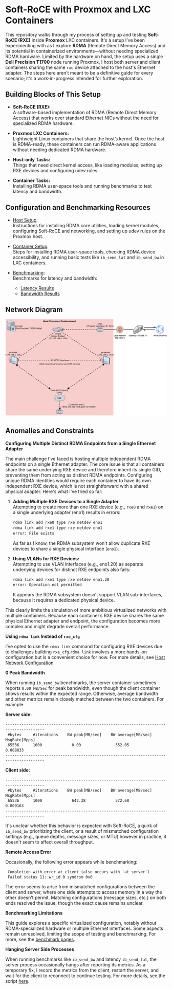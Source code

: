 # Soft-RoCE with Proxmox and LXC Containers

This repository walks through my process of setting up and testing **Soft-RoCE (RXE)** inside **Proxmox** LXC containers. It's a setup I’ve been experimenting with as I explore **RDMA** (Remote Direct Memory Access) and its potential in containerized environments—without needing specialized RDMA hardware. Limited by the hardware on hand, the setup uses a single **Dell Precision T1700** node running Proxmox, I host both server and client containers sharing the same `rxe` device attached to the host's Ethernet adapter. The steps here aren’t meant to be a definitive guide for every scenario; it's a work-in-progress intended for further exploration.

## Building Blocks of This Setup

- **Soft-RoCE (RXE):**  
  A software-based implementation of RDMA (Remote Direct Memory Access) that works over standard Ethernet NICs without the need for specialized RDMA hardware.
  
- **Proxmox LXC Containers:**  
  Lightweight Linux containers that share the host’s kernel. Once the host is RDMA-ready, these containers can run RDMA-aware applications without needing dedicated RDMA hardware. 

- **Host-only Tasks:**  
  Things that need direct kernel access, like loading modules, setting up RXE devices and configuring udev rules. 

- **Container Tasks:**  
  Installing RDMA user-space tools and running benchmarks to test latency and bandwidth.

## Configuration and Benchmarking Resources

- [Host Setup](./host-setup/host_config_steps.md):  
  Instructions for installing RDMA core utilities, loading kernel modules, configuring Soft-RoCE and networking, and setting up udev rules on the Proxmox host.

- [Container Setup](./container-setup/container_config.md):  
  Steps for installing RDMA user-space tools, checking RDMA device accessibility, and running basic tests like `ib_send_lat` and `ib_send_bw` in LXC containers.

- [Benchmarking](./benchmarks):  
  Benchmarks for latency and bandwidth:
  - [Latency Results](./benchmarks/latency/analysis.md)
  - [Bandwidth Results](./benchmarks/bandwidth/analysis.md)

## Network Diagram 

![RDMA vs TCP Bandwidth Comparison](./images/soft-roce-px.drawio.svg)

## Anomalies and Constraints

**Configuring Multiple Distinct RDMA Endpoints from a Single Ethernet Adapter**

The main challenge I’ve faced is hosting multiple independent RDMA endpoints on a single Ethernet adapter. The core issue is that all containers share the same underlying RXE device and therefore inherit its single GID, preventing them from acting as distinct RDMA endpoints. Configuring unique RDMA identities would require each container to have its own independent RXE device, which is not straightforward with a shared physical adapter. Here's what I've tried so far:


1. **Adding Multiple RXE Devices to a Single Adapter**  
   Attempting to create more than one RXE device (e.g., `rxe0` and `rxe1`) on a single underlying adapter (eno1) results in errors:
   ```bash
   rdma link add rxe0 type rxe netdev eno1
   rdma link add rxe1 type rxe netdev eno1
   error: File exists
   ```
   As far as I know, the RDMA subsystem won't allow duplicate RXE devices to share a single physical interface (`eno1`). 
   
2. **Using VLANs for RXE Devices:**  
   Attempting to use VLAN interfaces (e.g., eno1.20) as separate underlying devices for distinct RXE endpoints also fails:
   ```bash
   rdma link add rxe1 type rxe netdev eno1.20
   error: Operation not permitted
   ```
   It appears the RDMA subsystem doesn’t support VLAN sub-interfaces, because it requires a dedicated physical device.

This clearly limits the simulation of more ambitious virtualized networks with multiple containers. Because each container’s RXE device shares the same physical Ethernet adapter and endpoint, the configuration becomes more complex and might degrade overall performance. 

**Using `rdma link` Instead of `rxe_cfg`**

I’ve opted to use the `rdma link` command for configuring RXE devices due to challenges building `rxe_cfg`.`rdma link` involves a more hands-on configuration but is a convenient choice for now. For more details, see [Host Network Configuration](./host-setup/network_config.md)

**0 Peak Bandwidth**

When running `ib_send_bw` benchmarks, the server container sometimes reports `0.00 MB/Sec` for peak bandwidth, even though the client container shows results within the expected range. Otherwise, average bandwidth and other metrics remain closely matched between the two containers. For example:

**Server side:**
```
---------------------------------------------------------------------------------------
 #bytes     #iterations    BW peak[MB/sec]    BW average[MB/sec]   MsgRate[Mpps]
 65536      1000             0.00               552.05             0.008833
---------------------------------------------------------------------------------------
```
**Client side:**
```
---------------------------------------------------------------------------------------
 #bytes     #iterations    BW peak[MB/sec]    BW average[MB/sec]   MsgRate[Mpps]
 65536      1000             642.38             572.68             0.009163
---------------------------------------------------------------------------------------
```
It's unclear whether this behavior is expected with Soft-RoCE, a quirk of `ib_send_bw` prioritizing the client, or a result of mismatched configuration settings (e.g., queue depths, message sizes, or MTU) however in practice, it doesn't seem to affect overall throughput.
 
**Remote Access Error**

Occasionally, the following error appears while benchmarking:

```
 Completion with error at client (also occurs with `at server`)
 Failed status 11: wr_id 0 syndrom 0x0
```

The error seems to arise from mismatched configurations between the client and server, where one side attempts to access memory in a way the other doesn't permit. Matching configurations (message sizes, etc.) on both ends resolved the issue, though the exact cause remains unclear. 

 **Benchmarking Limitations**

This guide explores a specific virtualized configuration, notably without RDMA-specialized hardware or multiple Ethernet interfaces. Some aspects remain unresolved, limiting the scope of testing and benchmarking. For more, see the [benchmark pages](#configuration-and-benchmarking-resources).

**Hanging Server Side Processes**

When running benchmarks like `ib_send_bw` and latency `ib_send_lat`, the server process occasionally hangs after reporting its metrics. As a temporary fix, I record the metrics from the client, restart the server, and wait for the client to reconnect to continue testing. For more details, see the script [here](./container-setup/scripts/).


